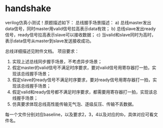 # handshake

verilog仿真小测试！原题描述如下：
总线握手场景描述：
a) 总线master发出data信号，同时master用valid信号拉高表示data有效；
b) 总线slave发出ready信号，ready信号拉高表示slave可以接收数据；
c) 当valid和slave同时为高时，表示data信号从master到slave发送接收成功。

总线详细描述见附件文档。
项目要求：
1) 实现上述总线同步握手场景，不考虑异步场景；
2) 假定master的valid信号不满足时序要求，要对valid信号用寄存器打一拍，实现该总线握手场景；
3) 假定slave的ready信号不满足时序要求，要对ready信号用寄存器打一拍，实现该总线握手场景；
4) 假定valid和ready信号都不满足时序要求，都需要用寄存器打一拍，实现该总线握手场景；
5) 仿真要求体现总线高性能传输无气泡、逐级反压、传输不丢数据。


每一个文件分别对应baseline，以及要求2，3，4以及对应的tb，具体对应可看文件名。
